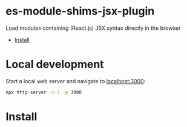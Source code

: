 # es-module-shims-jsx-plugin

Load modules containing (React.js) JSX syntax directly in the browser

<!-- START doctoc generated TOC please keep comment here to allow auto update -->
<!-- DON'T EDIT THIS SECTION, INSTEAD RE-RUN doctoc TO UPDATE -->

- [Install](#install)

<!-- END doctoc generated TOC please keep comment here to allow auto update -->


# Local development
Start a local web server and navigate to [localhost:3000](http://localhost:3000):

```sh
npx http-server -c-1 -p 3000
```

# Install
